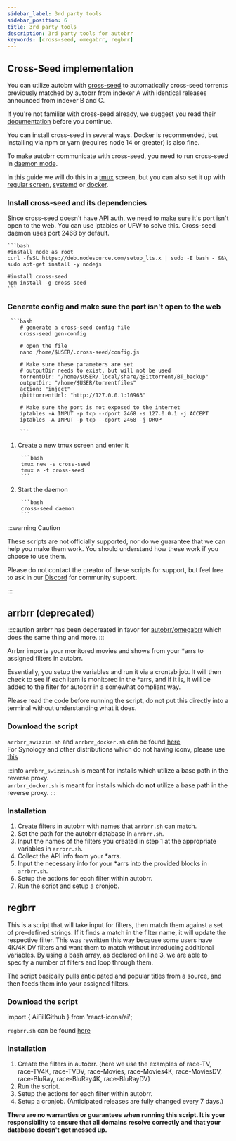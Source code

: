```yaml
---
sidebar_label: 3rd party tools
sidebar_position: 6
title: 3rd party tools
description: 3rd party tools for autobrr
keywords: [cross-seed, omegabrr, regbrr]
---
```


## Cross-Seed implementation

You can utilize autobrr with [cross-seed](https://github.com/cross-seed/cross-seed) to automatically cross-seed torrents previously matched by autobrr from indexer A with identical releases announced from indexer B and C.

If you're not familiar with cross-seed already, we suggest you read their [documentation](https://cross-seed.org) before you continue.

You can install cross-seed in several ways. Docker is recommended, but installing via npm or yarn (requires node 14 or greater) is also fine.

To make autobrr communicate with cross-seed, you need to run cross-seed in [daemon mode](https://www.cross-seed.org/docs/basics/daemon).

In this guide we will do this in a [tmux](https://github.com/tmux/tmux/wiki) screen, but you can also set it up with [regular screen](https://www.cross-seed.org/docs/basics/daemon#screen), [systemd](https://www.cross-seed.org/docs/basics/daemon#systemd-linux) or [docker](https://www.cross-seed.org/docs/basics/daemon#docker).

### Install cross-seed and its dependencies

Since cross-seed doesn't have API auth, we need to make sure it's port isn't open to the web. You can use iptables or UFW to solve this. Cross-seed daemon uses port 2468 by default.

    ```bash
    #install node as root
    curl -fsSL https://deb.nodesource.com/setup_lts.x | sudo -E bash - &&\
    sudo apt-get install -y nodejs

    #install cross-seed
    npm install -g cross-seed
    ```

### Generate config and make sure the port isn't open to the web

     ```bash
        # generate a cross-seed config file
        cross-seed gen-config

        # open the file
        nano /home/$USER/.cross-seed/config.js

        # Make sure these parameters are set
        # outputDir needs to exist, but will not be used
        torrentDir: "/home/$USER/.local/share/qBittorrent/BT_backup"
        outputDir: "/home/$USER/torrentfiles"
        action: "inject"
        qbittorrentUrl: "http://127.0.0.1:10963"

        # Make sure the port is not exposed to the internet
        iptables -A INPUT -p tcp --dport 2468 -s 127.0.0.1 -j ACCEPT
        iptables -A INPUT -p tcp --dport 2468 -j DROP

        ```

1. Create a new tmux screen and enter it

        ```bash
        tmux new -s cross-seed
        tmux a -t cross-seed
        ```

2. Start the daemon

        ```bash
        cross-seed daemon
        ```

:::warning Caution

These scripts are not officially supported, nor do we guarantee that we can help you make them work. You should understand how these work if you choose to use them.

Please do not contact the creator of these scripts for support, but feel free to ask in our [Discord](https://discord.gg/WQ2eUycxyT) for community support.

:::

## arrbrr (deprecated)

:::caution
arrbrr has been depcreated in favor for [autobrr/omegabrr](https://github.com/autobrr/omegabrr) which does the same thing and more.
:::

Arrbrr imports your monitored movies and shows from your \*arrs to assigned filters in autobrr.

Essentially, you setup the variables and run it via a crontab job. It will then check to see if each item is monitored in the \*arrs, and if it is, it will be added to the filter for autobrr in a somewhat compliant way.

Please read the code before running the script, do not put this directly into a terminal without understanding what it does.

### Download the script

`arrbrr_swizzin.sh` and `arrbrr_docker.sh` can be found [here <AiFillGithub />](https://gist.github.com/brettpetch/9475c9117e0d58791c02587529786ad9)  
For Synology and other distributions which do not having iconv, please use [this <AiFillGithub />](https://gist.github.com/quorn23/222a62c7c6141eabde18f8a1f626b0de)

:::info
`arrbrr_swizzin.sh` is meant for installs which utilize a base path in the reverse proxy.  
`arrbrr_docker.sh` is meant for installs which do **not** utilize a base path in the reverse proxy.
:::

### Installation

1. Create filters in autobrr with names that `arrbrr.sh` can match.
2. Set the path for the autobrr database in `arrbrr.sh`.
3. Input the names of the filters you created in step 1 at the appropriate variables in `arrbrr.sh`.
4. Collect the API info from your \*arrs.
5. Input the necessary info for your \*arrs into the provided blocks in `arrbrr.sh`.
6. Setup the actions for each filter within autobrr.
7. Run the script and setup a cronjob.

## regbrr

This is a script that will take input for filters, then match them against a set of pre-defined strings. If it finds a match in the filter name, it will update the respective filter. This was rewritten this way because some users have 4K/4K DV filters and want them to match without introducing additional variables. By using a bash array, as declared on line 3, we are able to specify a number of filters and loop through them.

The script basically pulls anticipated and popular titles from a source, and then feeds them into your assigned filters.

### Download the script

import { AiFillGithub } from 'react-icons/ai';

`regbrr.sh` can be found [here <AiFillGithub />](https://gist.github.com/brettpetch/2f3147eaff75294003261df9dfd0208a)

### Installation

1. Create the filters in autobrr. (here we use the examples of race-TV, race-TV4K, race-TVDV, race-Movies, race-Movies4K, race-MoviesDV, race-BluRay, race-BluRay4K, race-BluRayDV)
2. Run the script.
3. Setup the actions for each filter within autobrr.
4. Setup a cronjob. (Anticipated releases are fully changed every 7 days.)

**There are no warranties or guarantees when running this script. It is your responsibility to ensure that all domains resolve correctly and that your database doesn't get messed up.**
